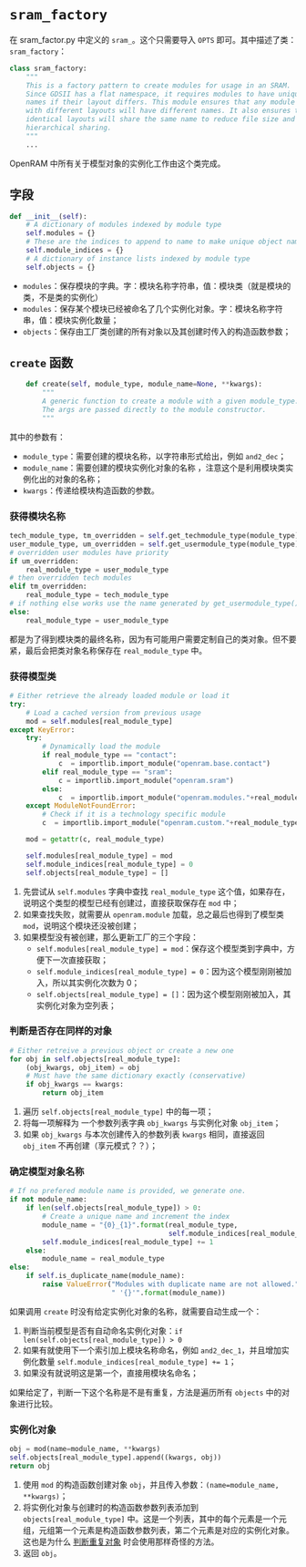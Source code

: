 # `sram_factory`

在 sram_factor.py 中定义的 `sram_`。这个只需要导入 `OPTS` 即可。其中描述了类：`sram_factory`：

````python
class sram_factory:
    """
    This is a factory pattern to create modules for usage in an SRAM.
    Since GDSII has a flat namespace, it requires modules to have unique
    names if their layout differs. This module ensures that any module
    with different layouts will have different names. It also ensures that
    identical layouts will share the same name to reduce file size and promote
    hierarchical sharing.
    """
   	...
````

OpenRAM 中所有关于模型对象的实例化工作由这个类完成。



## 字段

```python
def __init__(self):
    # A dictionary of modules indexed by module type
    self.modules = {}
    # These are the indices to append to name to make unique object names
    self.module_indices = {}
    # A dictionary of instance lists indexed by module type
    self.objects = {}
```

- `modules`：保存模块的字典。字：模块名称字符串，值：模块类（就是模块的类，不是类的实例化）
- `modules`：保存某个模块已经被命名了几个实例化对象。字：模块名称字符串，值：模块实例化数量；
- `objects`：保存由工厂类创建的所有对象以及其创建时传入的构造函数参数；



## `create` 函数

````python
    def create(self, module_type, module_name=None, **kwargs):
        """
        A generic function to create a module with a given module_type.
        The args are passed directly to the module constructor.
        """
````

其中的参数有：

- `module_type`：需要创建的模块名称，以字符串形式给出，例如 `and2_dec`；
- `module_name`：需要创建的模块实例化对象的名称 ，注意这个是利用模块类实例化出的对象的名称；
- `kwargs`：传递给模块构造函数的参数。

### 获得模块名称

````python
tech_module_type, tm_overridden = self.get_techmodule_type(module_type)
user_module_type, um_overridden = self.get_usermodule_type(module_type)
# overridden user modules have priority
if um_overridden:
    real_module_type = user_module_type
# then overridden tech modules
elif tm_overridden:
    real_module_type = tech_module_type
# if nothing else works use the name generated by get_usermodule_type()
else:
    real_module_type = user_module_type
````

都是为了得到模块类的最终名称，因为有可能用户需要定制自己的类对象。但不要紧，最后会把类对象名称保存在 `real_module_type` 中。

### 获得模型类

````python
# Either retrieve the already loaded module or load it
try:
    # Load a cached version from previous usage
    mod = self.modules[real_module_type]
except KeyError:
    try:
        # Dynamically load the module
        if real_module_type == "contact":
            c  = importlib.import_module("openram.base.contact")
        elif real_module_type == "sram":
            c = importlib.import_module("openram.sram")
        else:
            c  = importlib.import_module("openram.modules."+real_module_type)
    except ModuleNotFoundError:
        # Check if it is a technology specific module
        c  = importlib.import_module("openram.custom."+real_module_type)

    mod = getattr(c, real_module_type)

    self.modules[real_module_type] = mod
    self.module_indices[real_module_type] = 0
    self.objects[real_module_type] = []
````

1. 先尝试从 `self.modules` 字典中查找 `real_module_type` 这个值，如果存在，说明这个类型的模型已经有创建过，直接获取保存在 `mod` 中；
2. 如果查找失败，就需要从 `openram.module` 加载，总之最后也得到了模型类 `mod`，说明这个模块还没被创建；
3. 如果模型没有被创建，那么更新工厂的三个字段：
   - `self.modules[real_module_type] = mod`：保存这个模型类到字典中，方便下一次直接获取；
   - `self.module_indices[real_module_type] = 0`：因为这个模型刚刚被加入，所以其实例化次数为 0；
   - `self.objects[real_module_type] = []`：因为这个模型刚刚被加入，其实例化对象为空列表；

### 判断是否存在同样的对象

````python
# Either retreive a previous object or create a new one
for obj in self.objects[real_module_type]:
    (obj_kwargs, obj_item) = obj
    # Must have the same dictionary exactly (conservative)
    if obj_kwargs == kwargs:
        return obj_item
````

1. 遍历 `self.objects[real_module_type]` 中的每一项；
2. 将每一项解释为 一个参数列表字典 `obj_kwargs` 与实例化对象 `obj_item`；
3. 如果 `obj_kwargs` 与本次创建传入的参数列表 `kwargs` 相同，直接返回 `obj_item` 不再创建（享元模式？？）；

### 确定模型对象名称

````python
# If no prefered module name is provided, we generate one.
if not module_name:
    if len(self.objects[real_module_type]) > 0:
        # Create a unique name and increment the index
        module_name = "{0}_{1}".format(real_module_type,
                                       self.module_indices[real_module_type])
        self.module_indices[real_module_type] += 1
    else:
        module_name = real_module_type
else:
    if self.is_duplicate_name(module_name):
        raise ValueError("Modules with duplicate name are not allowed."
                         " '{}'".format(module_name))
````

如果调用 `create` 时没有给定实例化对象的名称，就需要自动生成一个：

1. 判断当前模型是否有自动命名实例化对象：`if len(self.objects[real_module_type]) > 0`
2. 如果有就使用下一个索引加上模块名称命名，例如 `and2_dec_1`，并且增加实例化数量 `self.module_indices[real_module_type] += 1`；
3. 如果没有就说明这是第一个，直接用模块名命名；

如果给定了，判断一下这个名称是不是有重复，方法是遍历所有 `objects` 中的对象进行比较。

### 实例化对象

````python
obj = mod(name=module_name, **kwargs)
self.objects[real_module_type].append((kwargs, obj))
return obj
````

1. 使用 `mod` 的构造函数创建对象 `obj`，并且传入参数：`(name=module_name, **kwargs)`；
2. 将实例化对象与创建时的构造函数参数列表添加到 `objects[real_module_type]` 中。这是一个列表，其中的每个元素是一个元组，元组第一个元素是构造函数参数列表，第二个元素是对应的实例化对象。这也是为什么 [判断重复对象](###判断是否存在同样的对象) 时会使用那样奇怪的方法。
3. 返回 `obj`。



